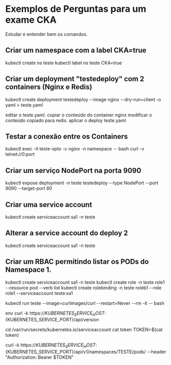 # Exemplos de Perguntas para um exame CKA

Estudar e entender bem os comandos.


## Criar um namespace com a label CKA=true
kubectl create ns teste 
kubectl label ns teste CKA=true

## Criar um deployment "testedeploy" com 2 containers (Nginx e Redis)
kubectl create deployment testedeploy --image nginx --dry-run=client -o yaml > teste.yaml

editar o teste.yaml.
copiar o conteúdo do container nginx 
modificar o conteúdo copiado para redis.
aplicar o deploy teste.yaml


## Testar a conexão entre os Containers
kubectl exec -it teste-xpto -c nginx -n namespace -- bash
curl -v telnet://0:port


## Criar um serviço NodePort na porta 9090
kubectl expose deployment -n teste testedeploy --type NodePort --port 9090 --target-port 80

## Criar uma service account
kubectl create serviceaccount sa1 -n teste


## Alterar a service account do deploy 2
kubectl create serviceaccount sa1 -n teste


## Criar um RBAC permitindo listar os PODs do Namespace 1. 
kubectl create serviceaccount sa1 -n teste
kubectl create role -n teste role1 --resource pod --verb list
kubectl create rolebinding -n teste roleb1 --role role1 --serviceaccount teste:sa1

kubectl run teste --image=curlimages/curl --restart=Never --rm -it -- bash

env
curl -k https://${KUBERNETES_SERVICE_HOST}:${KUBERNETES_SERVICE_PORT}/api/version

cd /var/run/secrets/kubernetes.io/serviceaccount
cat token
TOKEN=$(cat token)

curl -k https://${KUBERNETES_SERVICE_HOST}:${KUBERNETES_SERVICE_PORT}/api/v1/namespaces/TESTE/pods/ --header "Authorization: Bearer $TOKEN"



